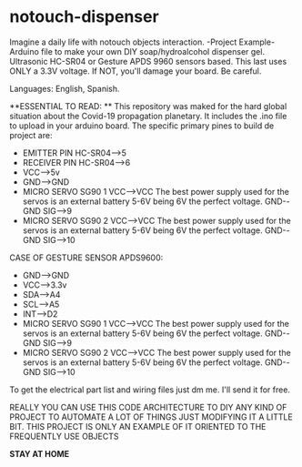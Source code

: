 # notouch-dispenser
Imagine a daily life with notouch objects interaction.
-Project Example-
Arduino file to make your own DIY soap/hydroalcohol dispenser gel. Ultrasonic HC-SR04 or Gesture APDS 9960 sensors based. This last uses ONLY a 3.3V voltage. If NOT, you'll damage your board. Be careful.

Languages: English, Spanish.

**ESSENTIAL TO READ: **
This repository was maked for the hard global situation about the Covid-19 propagation planetary.
It includes the .ino file to upload in your arduino board.
The specific primary pines to build de project are:

- EMITTER PIN HC-SR04-->5
- RECEIVER PIN HC-SR04-->6
- VCC-->5v
- GND-->GND
- MICRO SERVO SG90 1
    VCC-->VCC             The best power supply used for the servos is an external battery 5-6V being 6V the perfect voltage.
    GND--GND
    SIG-->9
- MICRO SERVO SG90 2
    VCC-->VCC             The best power supply used for the servos is an external battery 5-6V being 6V the perfect voltage.
    GND--GND
    SIG-->10

CASE OF GESTURE SENSOR APDS9600:
- GND-->GND
- VCC-->3.3v
- SDA-->A4
- SCL-->A5
- INT-->D2
- MICRO SERVO SG90 1
    VCC-->VCC             The best power supply used for the servos is an external battery 5-6V being 6V the perfect voltage.
    GND--GND
    SIG-->9
- MICRO SERVO SG90 2
    VCC-->VCC             The best power supply used for the servos is an external battery 5-6V being 6V the perfect voltage.
    GND--GND
    SIG-->10

To get the electrical part list and wiring files
just dm me. I'll send it for free.

REALLY YOU CAN USE THIS CODE ARCHITECTURE TO DIY ANY KIND OF PROJECT TO AUTOMATE A LOT OF THINGS JUST
MODIFYING IT A LITTLE BIT. THIS PROJECT IS ONLY AN EXAMPLE OF IT ORIENTED TO THE FREQUENTLY USE OBJECTS  

**STAY AT HOME**
